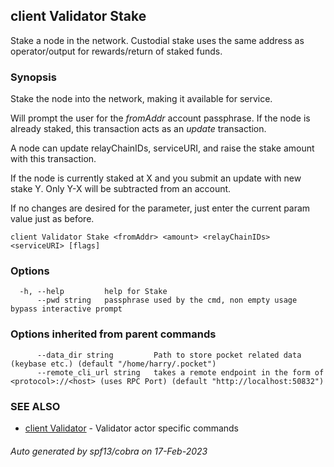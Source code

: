 ## client Validator Stake

Stake a node in the network. Custodial stake uses the same address as operator/output for rewards/return of staked funds.

### Synopsis

Stake the node into the network, making it available for service.

Will prompt the user for the *fromAddr* account passphrase. If the node is already staked, this transaction acts as an *update* transaction.

A node can update relayChainIDs, serviceURI, and raise the stake amount with this transaction.

If the node is currently staked at X and you submit an update with new stake Y. Only Y-X will be subtracted from an account.

If no changes are desired for the parameter, just enter the current param value just as before.

```
client Validator Stake <fromAddr> <amount> <relayChainIDs> <serviceURI> [flags]
```

### Options

```
  -h, --help         help for Stake
      --pwd string   passphrase used by the cmd, non empty usage bypass interactive prompt
```

### Options inherited from parent commands

```
      --data_dir string         Path to store pocket related data (keybase etc.) (default "/home/harry/.pocket")
      --remote_cli_url string   takes a remote endpoint in the form of <protocol>://<host> (uses RPC Port) (default "http://localhost:50832")
```

### SEE ALSO

* [client Validator](client_Validator.md)	 - Validator actor specific commands

###### Auto generated by spf13/cobra on 17-Feb-2023
